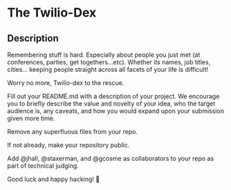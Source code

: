 # The Twilio-Dex

## Description
Remembering stuff is hard. Especially about people you just met (at conferences, parties, get togethers...etc). Whether its names, job titles, cities... keeping people straight across all facets of your life is difficult!

Worry no more, Twilio-dex to the rescue.


Fill out your README.md with a description of your project. We encourage you to briefly describe the value and novelty of your idea, who the target audience is, any caveats, and how you would expand upon your submission given more time.

Remove any superfluous files from your repo.

If not already, make your repository public.

Add @jhall, @staxerman, and @gcosme as collaborators to your repo as part of technical judging.

Good luck and happy hacking! 🦉
